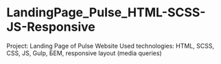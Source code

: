 # LandingPage_Pulse_HTML-SCSS-JS-Responsive

Project: Landing Page of Pulse Website 
Used technologies: HTML, SCSS, CSS, JS, Gulp, БЕМ, responsive layout (media queries)
